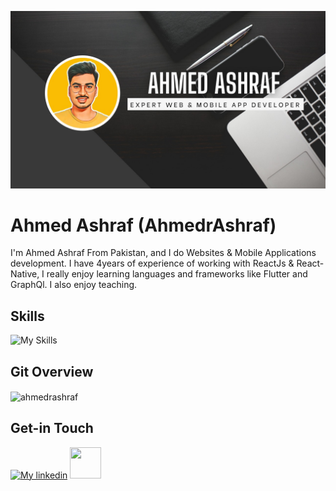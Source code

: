 ![Design and Development](https://github.com/AhmedrAshraf/ahmedrashraf/blob/main/WhatsApp%20Image%202022-12-01%20at%2011.22.10%20AM.jpeg)

# Ahmed Ashraf (AhmedrAshraf)
I'm Ahmed Ashraf From Pakistan, and I do Websites & Mobile Applications development. I have 4years of experience of working with ReactJs & React-Native, I really enjoy learning languages and frameworks like Flutter and GraphQl. I also enjoy teaching.


## Skills
![My Skills](https://skillicons.dev/icons?i=react,nextjs,firebase,nodejs,apollo,graphql,mongodb,express,js,ts,redux,sass,flutter,bootstrap,materialui,netlify,css,html)


## Git Overview
<img align="center" src="https://github-readme-stats.vercel.app/api?username=ahmedrashraf&show_icons=true" alt="ahmedrashraf" />


## Get-in Touch

[![My linkedin](https://skillicons.dev/icons?i=linkedin)](https://www.linkedin.com/in/ahmed-ashraf-64899a192)
<a href="https://wa.me/+923310334392?text=Hi there 👋" target="blank"><img src="https://upload.wikimedia.org/wikipedia/commons/thumb/6/6b/WhatsApp.svg/512px-WhatsApp.svg.png?20220228223904" style="height:50px;width:50px" /></a>

